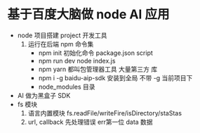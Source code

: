 # 基于百度大脑做 node AI 应用
- node 项目搭建 project 开发工具
    1. 运行在后端
        npm 命令集
        - npm init 初始化命令
            package.json
            script
        - npm run dev
            node index.js
        - npm yarn 都叫包管理器工具
            大量第三方 库
        - npm i -g baidu-aip-sdk
            安装到全局
            不带 -g 当前项目下
        - node_modules 目录
- AI 做为黑盒子
    SDK
- fs 模块
    1. 语言内置模块
        fs.readFile/writeFire/isDirectory/staStas
    2. url, callback
        先处理错误  err第一位
        data 数据
